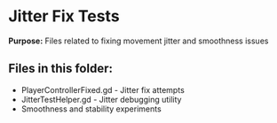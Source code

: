 # Jitter Fix Tests

**Purpose:** Files related to fixing movement jitter and smoothness issues

## Files in this folder:
- PlayerControllerFixed.gd - Jitter fix attempts
- JitterTestHelper.gd - Jitter debugging utility
- Smoothness and stability experiments
